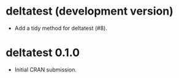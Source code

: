 # deltatest (development version)

* Add a tidy method for deltatest (#8).

# deltatest 0.1.0

* Initial CRAN submission.
